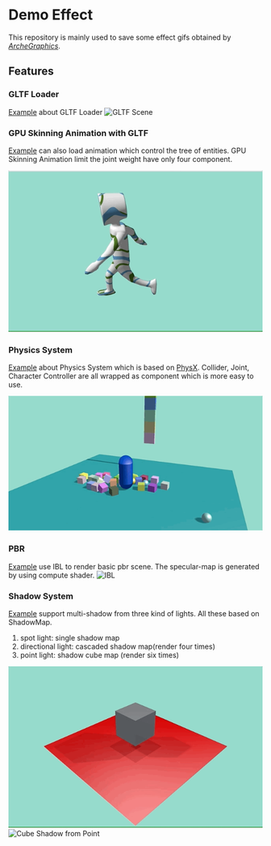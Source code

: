 # Demo Effect

This repository is mainly used to save some effect gifs obtained by *[ArcheGraphics](https://github.com/ArcheGraphics)*.

## Features

### GLTF Loader

[Example](https://github.com/ArcheGraphics/SwiftArche/blob/main/SwiftArcheMac/loader/GLTFViewerApp.swift) about GLTF Loader
![GLTF Scene](https://github.com/ArcheGraphics/Demo/raw/main/doc/img/gltf_scene.gif "GLTF Scene")

### GPU Skinning Animation with GLTF

[Example](https://github.com/ArcheGraphics/SwiftArche/blob/main/SwiftArcheMac/loader/GLTFViewerApp.swift) can also load animation
which control the tree of entities. GPU Skinning Animation limit the joint weight have only four component.

![GPU Animation](https://github.com/ArcheGraphics/Demo/raw/main/doc/img/gpu_animation.gif "GPU Animation")

### Physics System

[Example](https://github.com/ArcheGraphics/SwiftArche/tree/main/SwiftArcheMac/physics) about Physics System which
is based on [PhysX](https://github.com/NVIDIAGameWorks/PhysX). Collider, Joint, Character Controller are all wrapped as
component which is more easy to use.

![PhysX](https://github.com/ArcheGraphics/Demo/raw/main/doc/img/physx.gif "PhysX")

### PBR

[Example](https://github.com/ArcheGraphics/SwiftArche/blob/main/SwiftArcheMac/rendering/PBRApp.swift) use IBL to render basic pbr scene.
The specular-map is generated by using compute shader. 
![IBL](https://github.com/ArcheGraphics/Demo/raw/main/doc/img/ibl.gif "IBL")

### Shadow System

[Example](https://github.com/ArcheGraphics/SwiftArche/blob/main/SwiftArcheMac/rendering/CascadeShadowApp.swift) support multi-shadow from three
kind of lights. All these based on ShadowMap.

1. spot light: single shadow map
2. directional light: cascaded shadow map(render four times)
3. point light: shadow cube map (render six times)

![Multi Shadow](https://github.com/ArcheGraphics/Demo/raw/main/doc/img/multi_shadow.gif "Multi Shadow")
![Cube Shadow from Point](https://github.com/ArcheGraphics/Demo/raw/main/doc/img/cube_shadow.gif "Cube Shadow from Point")